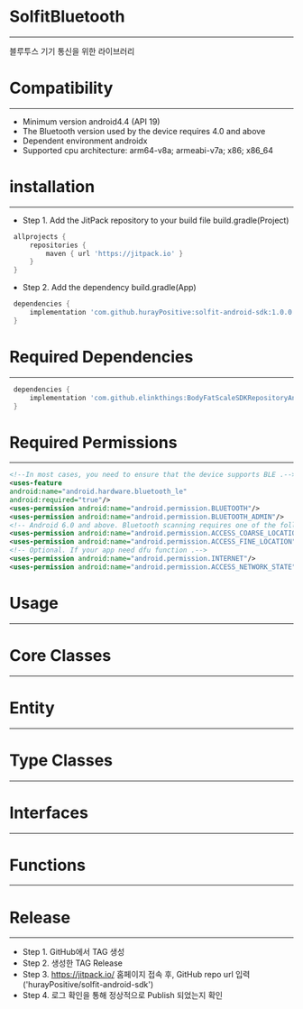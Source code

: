 # SolfitBluetooth
-----------------
블루투스 기기 통신을 위한 라이브러리

# Compatibility
---------------
 * Minimum version android4.4 (API 19)
 * The Bluetooth version used by the device requires 4.0 and above
 * Dependent environment androidx
 * Supported cpu architecture: arm64-v8a; armeabi-v7a; x86; x86_64

# installation
---------------
 * Step 1. Add the JitPack repository to your build file
 build.gradle(Project)  
~~~groovy
 allprojects {  
     repositories {  
         maven { url 'https://jitpack.io' }
     }  
 }  
~~~
 * Step 2. Add the dependency 
build.gradle(App)
~~~groovy
 dependencies {  
     implementation 'com.github.hurayPositive:solfit-android-sdk:1.0.0' 
 }
~~~  
# Required Dependencies
-----------------------
~~~groovy
 dependencies {  
     implementation 'com.github.elinkthings:BodyFatScaleSDKRepositoryAndroid:1.3.2'
 }
~~~  


# Required Permissions
----------------------
~~~xml
<!--In most cases, you need to ensure that the device supports BLE .-->
<uses-feature
android:name="android.hardware.bluetooth_le"
android:required="true"/>
<uses-permission android:name="android.permission.BLUETOOTH"/>
<uses-permission android:name="android.permission.BLUETOOTH_ADMIN"/>
<!-- Android 6.0 and above. Bluetooth scanning requires one of the following two permissions. You need to apply at run time .-->
<uses-permission android:name="android.permission.ACCESS_COARSE_LOCATION"/>
<uses-permission android:name="android.permission.ACCESS_FINE_LOCATION"/>
<!-- Optional. If your app need dfu function .-->
<uses-permission android:name="android.permission.INTERNET"/>
<uses-permission android:name="android.permission.ACCESS_NETWORK_STATE"/>
~~~

# Usage
-------

# Core Classes
--------------

# Entity
--------

# Type Classes
--------------

# Interfaces
------------

# Functions
-----------

# Release
-----------
 * Step 1. GitHub에서 TAG 생성
 * Step 2. 생성한 TAG Release
 * Step 3. https://jitpack.io/ 홈페이지 접속 후, GitHub repo url 입력('hurayPositive/solfit-android-sdk')
 * Step 4. 로그 확인을 통해 정상적으로 Publish 되었는지 확인